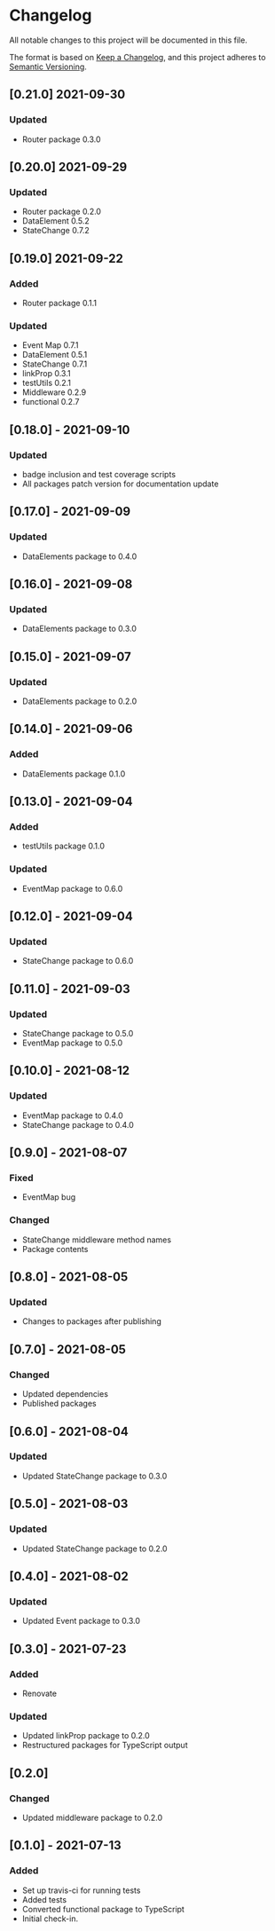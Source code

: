 
# Changelog
All notable changes to this project will be documented in this file.

The format is based on [Keep a Changelog](https://keepachangelog.com/en/1.0.0/),
and this project adheres to [Semantic Versioning](https://semver.org/spec/v2.0.0.html).

## [0.21.0] 2021-09-30
### Updated
- Router package 0.3.0

## [0.20.0] 2021-09-29
### Updated
- Router package 0.2.0
- DataElement 0.5.2
- StateChange 0.7.2


## [0.19.0] 2021-09-22
### Added
- Router package 0.1.1
### Updated
 - Event Map 0.7.1
 - DataElement 0.5.1
 - StateChange 0.7.1
 - linkProp 0.3.1
 - testUtils 0.2.1
 - Middleware 0.2.9
 - functional 0.2.7


## [0.18.0] - 2021-09-10
### Updated
- badge inclusion and test coverage scripts
- All packages patch version for documentation update

## [0.17.0] - 2021-09-09
### Updated
- DataElements package to 0.4.0

## [0.16.0] - 2021-09-08
### Updated
- DataElements package to 0.3.0

## [0.15.0] - 2021-09-07
### Updated
- DataElements package to 0.2.0

## [0.14.0] - 2021-09-06
### Added
- DataElements package 0.1.0

## [0.13.0] - 2021-09-04
### Added
- testUtils package 0.1.0
### Updated
- EventMap package to 0.6.0


## [0.12.0] - 2021-09-04
### Updated
- StateChange package to 0.6.0


## [0.11.0] - 2021-09-03 
### Updated
- StateChange package to 0.5.0
- EventMap package to 0.5.0

## [0.10.0] - 2021-08-12
### Updated
- EventMap package to 0.4.0
- StateChange package to 0.4.0

## [0.9.0] - 2021-08-07
### Fixed
- EventMap bug
### Changed
- StateChange middleware method names
- Package contents

## [0.8.0] - 2021-08-05
### Updated
- Changes to packages after publishing

## [0.7.0] - 2021-08-05
### Changed
- Updated dependencies
- Published packages

## [0.6.0] - 2021-08-04
### Updated
- Updated StateChange package to 0.3.0

## [0.5.0] - 2021-08-03 
### Updated
- Updated StateChange package to 0.2.0

## [0.4.0] - 2021-08-02
### Updated
- Updated Event package to 0.3.0


## [0.3.0] - 2021-07-23
### Added
- Renovate
### Updated
- Updated linkProp package to 0.2.0
- Restructured packages for TypeScript output


## [0.2.0]
### Changed
- Updated middleware package to 0.2.0

## [0.1.0] - 2021-07-13
### Added
- Set up travis-ci for running tests
- Added tests
- Converted functional package to TypeScript
- Initial check-in.
